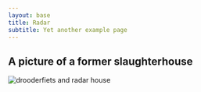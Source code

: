 ```yaml
---
layout: base
title: Radar
subtitle: Yet another example page
---
```

## A picture of a former slaughterhouse

![drooderfiets and radar house](/examples/radar.jpg)

